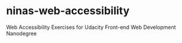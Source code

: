 # ninas-web-accessibility
Web Accessibility Exercises for Udacity Front-end Web Development Nanodegree
